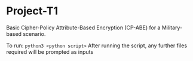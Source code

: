 # Project-T1
Basic Cipher-Policy Attribute-Based Encryption (CP-ABE) for a Military-based scenario.

To run:
`python3 <python script>`
After running the script, any further files required will be prompted as inputs
